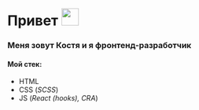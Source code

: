 # Привет <img src="https://www.emojiall.com/images/60/telegram/270c.gif" width="35" />

### Меня зовут Костя и я фронтенд-разработчик

#### Мой стек:
* HTML
* CSS (_SCSS_)
* JS (_React (hooks), CRA_)
   
   

<!--
**cyberqostya/cyberqostya** is a ✨ _special_ ✨ repository because its `README.md` (this file) appears on your GitHub profile.

Here are some ideas to get you started:

- 🔭 I’m currently working on ...
- 🌱 I’m currently learning ...
- 👯 I’m looking to collaborate on ...
- 🤔 I’m looking for help with ...
- 💬 Ask me about ...
- 📫 How to reach me: ...
- 😄 Pronouns: ...
- ⚡ Fun fact: ...
-->
